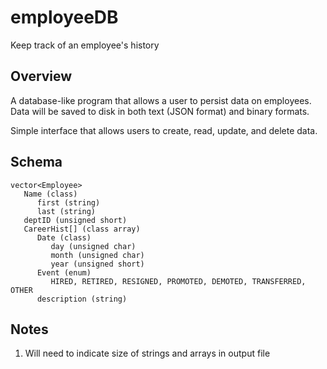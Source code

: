 # employeeDB
Keep track of an employee's history

## Overview

A database-like program that allows a user to persist data on employees. Data
will be saved to disk in both text (JSON format) and binary formats.

Simple interface that allows users to create, read, update, and delete data.

## Schema

```text
vector<Employee>
   Name (class)
      first (string)
      last (string)
   deptID (unsigned short)
   CareerHist[] (class array)
      Date (class)
         day (unsigned char)
         month (unsigned char)
         year (unsigned short)
      Event (enum)
         HIRED, RETIRED, RESIGNED, PROMOTED, DEMOTED, TRANSFERRED, OTHER
      description (string)
```

## Notes

1. Will need to indicate size of strings and arrays in output file